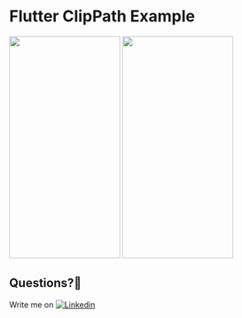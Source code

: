 # Flutter ClipPath Example

<img src="https://user-images.githubusercontent.com/7110339/67076130-37cb4400-f195-11e9-9941-97859db0af0a.png" width="200" height="400">  <img src="https://user-images.githubusercontent.com/7110339/67076360-b0ca9b80-f195-11e9-97f0-a20db607d4b1.png" width="200" height="400"> 


## Questions?🤔
Write me on [![Linkedin](https://img.shields.io/badge/Linkedin-Emre%20Karataş-blue.svg)](https://www.linkedin.com/in/emre-karata%C5%9F-062b26a9/) 
